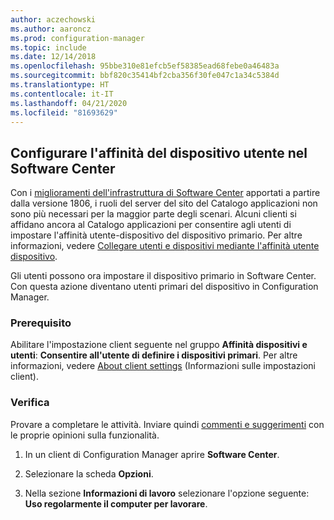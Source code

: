 ```yaml
---
author: aczechowski
ms.author: aaroncz
ms.prod: configuration-manager
ms.topic: include
ms.date: 12/14/2018
ms.openlocfilehash: 95bbe310e81efcb5ef58385ead68febe0a46483a
ms.sourcegitcommit: bbf820c35414bf2cba356f30fe047c1a34c5384d
ms.translationtype: HT
ms.contentlocale: it-IT
ms.lasthandoff: 04/21/2020
ms.locfileid: "81693629"
---
```

## <a name="configure-user-device-affinity-in-software-center"></a><a name="bkmk_uda"></a> Configurare l'affinità del dispositivo utente nel Software Center
<!--3485366-->
Con i [miglioramenti dell'infrastruttura di Software Center](../../../plan-design/changes/whats-new-in-version-1806.md#software-center-infrastructure-improvements) apportati a partire dalla versione 1806, i ruoli del server del sito del Catalogo applicazioni non sono più necessari per la maggior parte degli scenari. Alcuni clienti si affidano ancora al Catalogo applicazioni per consentire agli utenti di impostare l'affinità utente-dispositivo del dispositivo primario. Per altre informazioni, vedere [Collegare utenti e dispositivi mediante l'affinità utente dispositivo](../../../../apps/deploy-use/link-users-and-devices-with-user-device-affinity.md).

Gli utenti possono ora impostare il dispositivo primario in Software Center. Con questa azione diventano utenti primari del dispositivo in Configuration Manager.


### <a name="prerequisite"></a>Prerequisito

Abilitare l'impostazione client seguente nel gruppo **Affinità dispositivi e utenti**: **Consentire all'utente di definire i dispositivi primari**. Per altre informazioni, vedere [About client settings](../../../clients/deploy/about-client-settings.md#user-and-device-affinity) (Informazioni sulle impostazioni client).


### <a name="try-it-out"></a>Verifica

Provare a completare le attività. Inviare quindi [commenti e suggerimenti](../../../understand/find-help.md#product-feedback) con le proprie opinioni sulla funzionalità.

1. In un client di Configuration Manager aprire **Software Center**.  

2. Selezionare la scheda **Opzioni**.  

3. Nella sezione **Informazioni di lavoro** selezionare l'opzione seguente: **Uso regolarmente il computer per lavorare**.  
